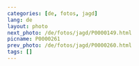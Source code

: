 ```yaml
---
categories: [de, fotos, jagd]
lang: de
layout: photo
next_photo: /de/fotos/jagd/P0000149.html
picname: P0000261
prev_photo: /de/fotos/jagd/P0000260.html
tags: []
---
```

